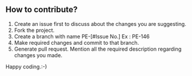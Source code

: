 ## How to contribute?

1. Create an issue first to discuss about the changes you are suggesting.
2. Fork the project.
3. Create a branch with name PE-[#Issue No.] Ex : PE-146
4. Make required changes and commit to that branch.
5. Generate pull request. Mention all the required description regarding changes you made.

Happy coding.:-)

